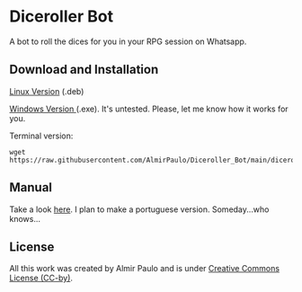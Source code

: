 # Diceroller Bot
A bot to roll the dices for you in your RPG session on Whatsapp. 

## Download and Installation 

<a href='https://github.com/AlmirPaulo/Diceroller_Bot/blob/main/DicerollerBot.deb?raw=true' download>Linux Version</a> (.deb)

<a href='https://github.com/AlmirPaulo/Diceroller_Bot/blob/main/DicerollerBot.exe?raw=true' download>Windows Version </a> (.exe). It's untested. Please, let me know how it works for you.

Terminal version:

    wget https://raw.githubusercontent.com/AlmirPaulo/Diceroller_Bot/main/diceroller.py

## Manual

Take a look [here](https://github.com/AlmirPaulo/Diceroller_Bot/blob/main/DicerollerBotManual.md). I plan to make a portuguese version. Someday...who knows...

## License

All this work was created by Almir Paulo and is under [Creative Commons License (CC-by)](https://creativecommons.org/licenses/by/4.0/).
